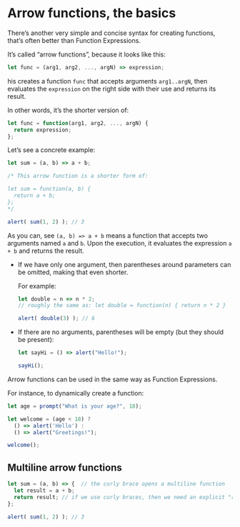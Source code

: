 # Arrow functions, the basics

There’s another very simple and concise syntax for creating functions, that’s often better than Function Expressions.

It’s called “arrow functions”, because it looks like this:

```javascript
let func = (arg1, arg2, ..., argN) => expression;
```

his creates a function `func` that accepts arguments `arg1..argN`, then evaluates the `expression` on the right side with their use and returns its result.

In other words, it’s the shorter version of:

```javascript
let func = function(arg1, arg2, ..., argN) {
  return expression;
};
```

Let’s see a concrete example:

```javascript
let sum = (a, b) => a + b;

/* This arrow function is a shorter form of:

let sum = function(a, b) {
  return a + b;
};
*/

alert( sum(1, 2) ); // 3
```

As you can, see `(a, b) => a + b` means a function that accepts two arguments named `a` and `b`. Upon the execution, it evaluates the expression `a + b` and returns the result.

- If we have only one argument, then parentheses around parameters can be omitted, making that even shorter.

  For example:

  ```javascript
  let double = n => n * 2;
  // roughly the same as: let double = function(n) { return n * 2 }
  
  alert( double(3) ); // 6
  ```

- If there are no arguments, parentheses will be empty (but they should be present):

  ```javascript
  let sayHi = () => alert("Hello!");
  
  sayHi();
  ```

Arrow functions can be used in the same way as Function Expressions.

For instance, to dynamically create a function:

```javascript
let age = prompt("What is your age?", 18);

let welcome = (age < 18) ?
  () => alert('Hello') :
  () => alert("Greetings!");

welcome();
```

## Multiline arrow functions

```javascript
let sum = (a, b) => {  // the curly brace opens a multiline function
  let result = a + b;
  return result; // if we use curly braces, then we need an explicit "return"
};

alert( sum(1, 2) ); // 3
```